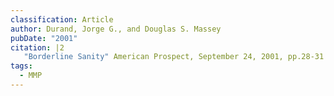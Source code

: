 ```yaml
---
classification: Article
author: Durand, Jorge G., and Douglas S. Massey
pubDate: "2001"
citation: |2
   "Borderline Sanity" American Prospect, September 24, 2001, pp.28-31.
tags:
  - MMP
---
```

